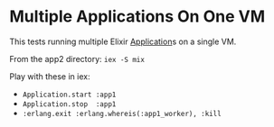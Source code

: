 Multiple Applications On One VM
===============================

This tests running multiple Elixir [Application](http://elixir-lang.org/docs/v1.0/elixir/Application.html)s
on a single VM.

From the app2 directory:
`iex -S mix`

Play with these in iex:
* `Application.start :app1`
* `Application.stop  :app1`
* `:erlang.exit :erlang.whereis(:app1_worker), :kill`
